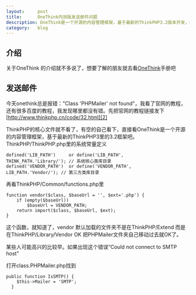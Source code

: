 ```yaml
---
layout:		post
title:		OneThink内测版发送邮件问题
description: OneThink是一个开源的内容管理框架，基于最新的ThinkPHP3.2版本开发，提供更方便、更安全的WEB应用开发体验，采用了全新的架构设计和命名空间机制，融合了模块化、驱动化和插件化的设计理念于一体，开启了国内WEB应用傻瓜式开发的新潮流。
category:	blog
---
```


## 介绍
关于OneThink 的介绍就不多说了，想要了解的朋友就去看[OneThink][1]手册吧

## 发送邮件
今天onethink总是报错："Class 'PHPMailer' not found"，我看了官网的教程，还有很多百度的教程，我发现哪里都没有错。先把官网的教程链接发下
[http://www.thinkphp.cn/code/32.html][2]

ThinkPHP的核心文件就不看了，有空的自己看下，直接看OneThink是一个开源的内容管理框架，基于最新的ThinkPHP3里的3.2框架吧。
ThinkPHP/ThinkPHP.php里的系统常量定义

	defined('LIB_PATH')     or define('LIB_PATH',       THINK_PATH.'Library/'); // 系统核心类库目录
	defined('VENDOR_PATH')  or define('VENDOR_PATH',    LIB_PATH.'Vendor/'); // 第三方类库目录

再看ThinkPHP/Common/functions.php里

	function vendor($class, $baseUrl = '', $ext='.php') {
	    if (empty($baseUrl))
	        $baseUrl = VENDOR_PATH;
	    return import($class, $baseUrl, $ext);
	}

这个函数，就知道了，vendor 默认加载的文件夹不是在ThinkPHP/Extend  而是在ThinkPHP/Library/Vendor
OK 把PHPMailer文件夹自己移动过去就OK了。

某些人可能高兴的比较早。如果出现这个错误“Could not connect to SMTP host”

打开class.PHPMailer.php找到

	public function IsSMTP() {
	    $this->Mailer = 'SMTP';
	  }



[1]: http://document.onethink.cn/manual_1_0.html "OneThink手册"
[2]: http://www.thinkphp.cn/code/32.html